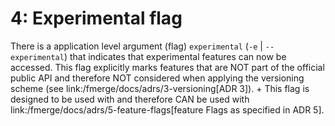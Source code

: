 # 4: Experimental flag

There is a application level argument (flag) `experimental` (`-e` | `--experimental`) that indicates that experimental features can now be accessed. This flag explicitly marks features that are NOT part of the official public API and therefore NOT considered when applying the versioning scheme (see link:/fmerge/docs/adrs/3-versioning[ADR 3]). +
This flag is designed to be used with and therefore CAN be used with link:/fmerge/docs/adrs/5-feature-flags[feature Flags as specified in ADR 5].
